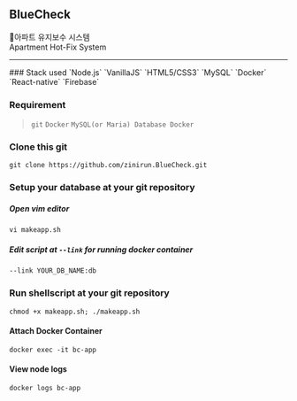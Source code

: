 ## BlueCheck
🔨아파트 유지보수 시스템  
Apartment Hot-Fix System
<hr>
### Stack used
`Node.js` `VanillaJS` `HTML5/CSS3` `MySQL` `Docker` `React-native` `Firebase`

### Requirement
> `git` `Docker` `MySQL(or Maria) Database Docker`

### Clone this git
```git clone https://github.com/zinirun.BlueCheck.git```

### Setup your database at your git repository
##### Open vim editor 
```vi makeapp.sh```  
##### Edit script at `--link` for running docker container  
```--link YOUR_DB_NAME:db```

### Run shellscript at your git repository
```chmod +x makeapp.sh; ./makeapp.sh```

#### Attach Docker Container
```docker exec -it bc-app```

#### View node logs
```docker logs bc-app```
